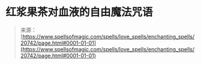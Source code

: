 <!--yml

category: 未分类

date: 2024-06-12 19:03:49

-->

# 红浆果茶对血液的自由魔法咒语

> 来源：[https://www.spellsofmagic.com/spells/love_spells/enchanting_spells/20742/page.html#0001-01-01](https://www.spellsofmagic.com/spells/love_spells/enchanting_spells/20742/page.html#0001-01-01)
